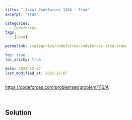```yaml
---
title: "[Java] Codeforces 116A - Tram"
excerpt: "Tram"

categories:
  - Codeforces
tags:
  - [Java]

permalink: /categories/codeforces/codeforces-116a-tram/

toc: true
toc_sticky: true

date: 2022-12-07
last_modified_at: 2022-12-07
---
```


<https://codeforces.com/problemset/problem/116/A>

<br>

## Solution

```java

```